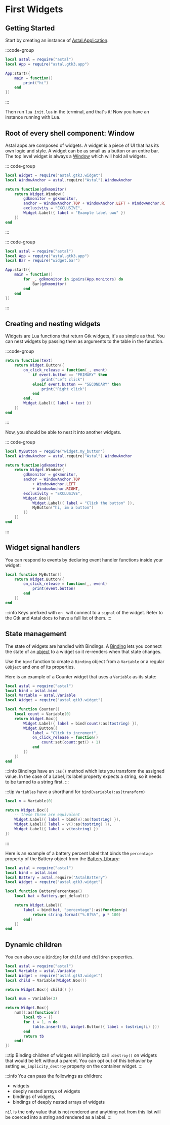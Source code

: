 # First Widgets

## Getting Started

Start by creating an instance of [Astal.Application](https://aylur.github.io/libastal/astal3/class.Application.html).

:::code-group

```lua [init.lua]
local astal = require("astal")
local App = require("astal.gtk3.app")

App:start({
	main = function()
		print("hi")
	end
})
```

:::

Then run `lua init.lua` in the terminal, and that's it!
Now you have an instance running with Lua.

## Root of every shell component: Window

Astal apps are composed of widgets. A widget is a piece of UI that has its own logic and style.
A widget can be as small as a button or an entire bar.
The top level widget is always a [Window](https://aylur.github.io/libastal/astal3/class.Window.html) which will hold all widgets.

::: code-group

```lua [widget/bar.lua]
local Widget = require("astal.gtk3.widget")
local WindowAnchor = astal.require("Astal").WindowAnchor

return function(gdkmonitor)
	return Widget.Window({
		gdkmonitor = gdkmonitor,
		anchor = WindowAnchor.TOP + WindowAnchor.LEFT + WindowAnchor.RIGHT,
		exclusivity = "EXCLUSIVE",
		Widget.Label({ label = "Example label uwu" })
	})
end
```

:::

::: code-group

```lua [init.lua]
local astal = require("astal")
local App = require("astal.gtk3.app")
local Bar = require("widget.bar")

App:start({
	main = function()
		for _, gdkmonitor in ipairs(App.monitors) do
			Bar(gdkmonitor)
		end
	end
})
```

:::

## Creating and nesting widgets

Widgets are Lua functions that return Gtk widgets,
it's as simple as that.
You can nest widgets by passing them as arguments to the table in the function.

:::code-group

```lua [widget/my_button.lua]
return function(text)
	return Widget.Button({
		on_click_release = function(_, event)
			if event.button == "PRIMARY" then
				print("Left click")
			elseif event.button == "SECONDARY" then
				print("Right click")
			end
		end,
		Widget.Label({ label = text })
	})
end
```

:::

Now, you should be able to nest it into another widgets.

::: code-group

```lua [widget/bar.lua]
local MyButton = require("widget.my_button")
local WindowAnchor = astal.require("Astal").WindowAnchor

return function(gdkmonitor)
	return Widget.Window({
		gdkmonitor = gdkmonitor,
		anchor = WindowAnchor.TOP
			+ WindowAnchor.LEFT
			+ WindowAnchor.RIGHT,
		exclusivity = "EXCLUSIVE",
		Widget.Box({
			Widget.Label({ label = "Click the button" }),
			MyButton("hi, im a button")
		})
	})
end
```

:::

## Widget signal handlers

You can respond to events by declaring event handler functions inside your widget:

```lua
local function MyButton()
	return Widget.Button({
		on_click_release = function(_, event)
			print(event.button)
		end
	})
end
```

:::info
Keys prefixed with `on_` will connect to a `signal` of the widget.
Refer to the Gtk and Astal docs to have a full list of them.
:::

## State management

The state of widgets are handled with Bindings. A [Binding](./binding) lets you
connect the state of an [object](./binding#subscribable-and-connectable-interface)
to a widget so it re-renders when that state changes.

Use the `bind` function to create a `Binding` object from a `Variable` or
a regular `GObject` and one of its properties.

Here is an example of a Counter widget that uses a `Variable` as its state:

```lua
local astal = require("astal")
local bind = astal.bind
local Variable = astal.Variable
local Widget = require("astal.gtk3.widget")

local function Counter()
    local count = Variable(0)
    return Widget.Box({
        Widget.Label({ label = bind(count):as(tostring) }),
        Widget.Button({
            label = "Click to increment",
            on_click_release = function()
                count:set(count:get() + 1)
            end
        })
    })
end
```

:::info
Bindings have an `:as()` method which lets you transform the assigned value.
In the case of a Label, its label property expects a string, so it needs to be
turned to a string first.
:::

:::tip
`Variables` have a shorthand for `bind(variable):as(transform)`

```lua
local v = Variable(0)

return Widget.Box({
    -- these three are equivalent
    Widget.Label({ label = bind(v):as(tostring) }),
    Widget.Label({ label = v():as(tostring) }),
    Widget.Label({ label = v(tostring) })
})
```

:::

Here is an example of a battery percent label that binds the `percentage`
property of the Battery object from the [Battery Library](/guide/libraries/battery):

```lua
local astal = require("astal")
local bind = astal.bind
local Battery = astal.require("AstalBattery")
local Widget = require("astal.gtk3.widget")

local function BatteryPercentage()
	local bat = Battery.get_default()

	return Widget.Label({
		label = bind(bat, "percentage"):as(function(p)
			return string.format("%.0f%%", p * 100)
		end)
	})
end
```

## Dynamic children

You can also use a `Binding` for `child` and `children` properties.

```lua
local astal = require("astal")
local Variable = astal.Variable
local Widget = require("astal.gtk3.widget")
local child = Variable(Widget.Box())

return Widget.Box({ child() })
```

```lua
local num = Variable(3)

return Widget.Box({
	num():as(function(n)
		local tb = {}
		for i = 1, n do
			table.insert(tb, Widget.Button({ label = tostring(i) }))
		end
		return tb
	end)
})
```

:::tip
Binding children of widgets will implicitly call `:destroy()` on widgets
that would be left without a parent. You can opt out of this behavior
by setting `no_implicity_destroy` property on the container widget.
:::

:::info
You can pass the followings as children:

- widgets
- deeply nested arrays of widgets
- bindings of widgets,
- bindings of deeply nested arrays of widgets

`nil` is the only value that is not rendered and anything not from this list
will be coerced into a string and rendered as a label.
:::
